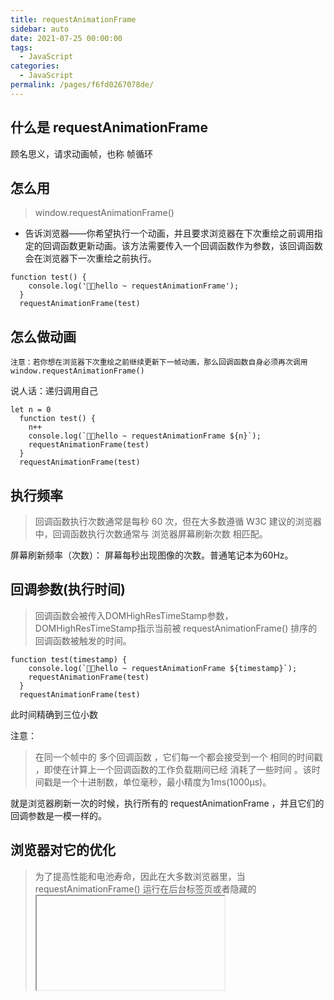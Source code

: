 ```yaml
---
title: requestAnimationFrame
sidebar: auto
date: 2021-07-25 00:00:00
tags: 
  - JavaScript
categories: 
  - JavaScript
permalink: /pages/f6fd0267078de/
---
```


## 什么是 requestAnimationFrame
顾名思义，请求动画帧，也称 帧循环

## 怎么用

>window.requestAnimationFrame()  

- 告诉浏览器——你希望执行一个动画，并且要求浏览器在下次重绘之前调用指定的回调函数更新动画。该方法需要传入一个回调函数作为参数，该回调函数会在浏览器下一次重绘之前执行。

```
function test() {
    console.log('🚀🚀hello ~ requestAnimationFrame');
  }
  requestAnimationFrame(test)
```

## 怎么做动画
```
注意：若你想在浏览器下次重绘之前继续更新下一帧动画，那么回调函数自身必须再次调用window.requestAnimationFrame()
```
说人话：递归调用自己

```
let n = 0
  function test() {
    n++
    console.log(`🚀🚀hello ~ requestAnimationFrame ${n}`);
    requestAnimationFrame(test)
  }
  requestAnimationFrame(test)
```

## 执行频率
>回调函数执行次数通常是每秒 60 次，但在大多数遵循 W3C 建议的浏览器中，回调函数执行次数通常与 浏览器屏幕刷新次数 相匹配。

屏幕刷新频率（次数）： 屏幕每秒出现图像的次数。普通笔记本为60Hz。

## 回调参数(执行时间)

>回调函数会被传入DOMHighResTimeStamp参数，DOMHighResTimeStamp指示当前被 requestAnimationFrame() 排序的回调函数被触发的时间。

```
function test(timestamp) {
    console.log(`🚀🚀hello ~ requestAnimationFrame ${timestamp}`);
    requestAnimationFrame(test)
  }
  requestAnimationFrame(test)
```
此时间精确到三位小数

注意：

>在同一个帧中的 多个回调函数 ，它们每一个都会接受到一个 相同的时间戳 ，即使在计算上一个回调函数的工作负载期间已经 消耗了一些时间 。该时间戳是一个十进制数，单位毫秒，最小精度为1ms(1000μs)。

就是浏览器刷新一次的时候，执行所有的 requestAnimationFrame ，并且它们的回调参数是一模一样的。

## 浏览器对它的优化

>为了提高性能和电池寿命，因此在大多数浏览器里，当requestAnimationFrame() 运行在后台标签页或者隐藏的<iframe> 里时，requestAnimationFrame() 会被暂停调用以提升性能和电池寿命。

说人话：不在当前页面，不执行 requestAnimationFrame，回来后再执行

## 返回值

>一个 long 整数，请求 ID ，是回调列表中唯一的标识。是个非零值，没别的意义。

>你可以传这个值给 window.cancelAnimationFrame() 以取消回调函数。

```
const beginBtn = document.querySelector("#begin")

  const endBtn = document.querySelector("#end")

  let myRef;

  beginBtn.addEventListener("click", () => {
    myRef = requestAnimationFrame(test)
  })

  endBtn.addEventListener("click", () => {
    cancelAnimationFrame(myRef)
  })

  function test() {
    myRef = requestAnimationFrame(test)
    console.log('🚀🚀~ myRef:', myRef);
  }
```

也可以设置条件来终止

```
 function test(timestamp) {
    console.log(`🚀🚀hello ~ requestAnimationFrame ${timestamp}`);
    if (timestamp < 500) {
      requestAnimationFrame(test)
    }
  }
  requestAnimationFrame(test)
```

## setTimeout && setInterval
setTimeout 和 setInterval 的问题是，它们不够精确。它们的内在运行机制决定了 时间间隔参数 实际上只是指定了把动画代码添加到 浏览器UI线程队列 中以等待执行的时间。如果队列前面已经加入了其它任务，那动画代码就要等前面的 任务完成后 再执行，并且如果时间间隔过短（小于16.7ms）会造成丢帧，所以就会导致动画可能不会按照预设的去执行，降低用户体验。
requestAnimationFrame 采用 浏览器时间间隔 ，保持最佳绘制效率，不会因为间隔时间过短，造成过度绘制，消耗性能；也不会因为间隔时间太长，使用动画卡顿不流畅，让各种网页动画效果能够有一个 统一 的刷新机制，从而节省系统资源，提高系统性能，改善视觉效果。

## CSS3动画
CSS3 的transition 和 animation 搭配使用可以说是非常强大了，但是也有做不到的地方，比如说
scrollTop，另外 CSS3 动画支持的贝塞尔曲线也是有限的。CSS3 做不到的就可以用到 requestAnimationFrame 来解决了

## 缺点
一般来说，requestAnimationFrame 执行都是很稳定的，但是当浏览器渲染线程被过度占用时这个API调用间隔会非常不稳定，它并不是银弹。
